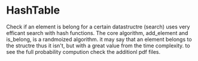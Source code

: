 # HashTable

Check if an element is belong for a certain datastructre (search)
uses very efficant search with hash functions.
The core algorithm, add_element and is_belong, is a randmoized algorithm.
it may say that an element belongs to the structre thus it isn't, 
but with a great value from the time complexity.
to see the full probability compution check the additionl pdf files.
